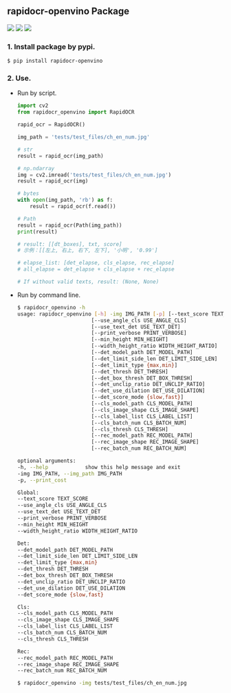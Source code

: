 ## rapidocr-openvino Package
<p>
    <a href=""><img src="https://img.shields.io/badge/Python->=3.7,<=3.10-aff.svg"></a>
    <a href=""><img src="https://img.shields.io/badge/OS-Linux%2C%20Win%2C%20Mac-pink.svg"></a>
    <a href="https://pepy.tech/project/rapidocr_openvino"><img src="https://static.pepy.tech/personalized-badge/rapidocr_openvino?period=total&units=abbreviation&left_color=grey&right_color=blue&left_text=Downloads%20Vino"></a>
</p>

### 1. Install package by pypi.
```shell
$ pip install rapidocr-openvino
```


### 2. Use.
- Run by script.
    ```python
    import cv2
    from rapidocr_openvino import RapidOCR

    rapid_ocr = RapidOCR()

    img_path = 'tests/test_files/ch_en_num.jpg'

    # str
    result = rapid_ocr(img_path)

    # np.ndarray
    img = cv2.imread('tests/test_files/ch_en_num.jpg')
    result = rapid_ocr(img)

    # bytes
    with open(img_path, 'rb') as f:
        result = rapid_ocr(f.read())

    # Path
    result = rapid_ocr(Path(img_path))
    print(result)

    # result: [[dt_boxes], txt, score]
    # 示例：[[左上, 右上, 右下, 左下], '小明', '0.99']

    # elapse_list: [det_elapse, cls_elapse, rec_elapse]
    # all_elapse = det_elapse + cls_elapse + rec_elapse

    # If without valid texts, result: (None, None)
    ```

- Run by command line.
    ```bash
    $ rapidocr_openvino -h
    usage: rapidocr_openvino [-h] -img IMG_PATH [-p] [--text_score TEXT_SCORE]
                            [--use_angle_cls USE_ANGLE_CLS]
                            [--use_text_det USE_TEXT_DET]
                            [--print_verbose PRINT_VERBOSE]
                            [--min_height MIN_HEIGHT]
                            [--width_height_ratio WIDTH_HEIGHT_RATIO]
                            [--det_model_path DET_MODEL_PATH]
                            [--det_limit_side_len DET_LIMIT_SIDE_LEN]
                            [--det_limit_type {max,min}]
                            [--det_thresh DET_THRESH]
                            [--det_box_thresh DET_BOX_THRESH]
                            [--det_unclip_ratio DET_UNCLIP_RATIO]
                            [--det_use_dilation DET_USE_DILATION]
                            [--det_score_mode {slow,fast}]
                            [--cls_model_path CLS_MODEL_PATH]
                            [--cls_image_shape CLS_IMAGE_SHAPE]
                            [--cls_label_list CLS_LABEL_LIST]
                            [--cls_batch_num CLS_BATCH_NUM]
                            [--cls_thresh CLS_THRESH]
                            [--rec_model_path REC_MODEL_PATH]
                            [--rec_image_shape REC_IMAGE_SHAPE]
                            [--rec_batch_num REC_BATCH_NUM]

    optional arguments:
    -h, --help            show this help message and exit
    -img IMG_PATH, --img_path IMG_PATH
    -p, --print_cost

    Global:
    --text_score TEXT_SCORE
    --use_angle_cls USE_ANGLE_CLS
    --use_text_det USE_TEXT_DET
    --print_verbose PRINT_VERBOSE
    --min_height MIN_HEIGHT
    --width_height_ratio WIDTH_HEIGHT_RATIO

    Det:
    --det_model_path DET_MODEL_PATH
    --det_limit_side_len DET_LIMIT_SIDE_LEN
    --det_limit_type {max,min}
    --det_thresh DET_THRESH
    --det_box_thresh DET_BOX_THRESH
    --det_unclip_ratio DET_UNCLIP_RATIO
    --det_use_dilation DET_USE_DILATION
    --det_score_mode {slow,fast}

    Cls:
    --cls_model_path CLS_MODEL_PATH
    --cls_image_shape CLS_IMAGE_SHAPE
    --cls_label_list CLS_LABEL_LIST
    --cls_batch_num CLS_BATCH_NUM
    --cls_thresh CLS_THRESH

    Rec:
    --rec_model_path REC_MODEL_PATH
    --rec_image_shape REC_IMAGE_SHAPE
    --rec_batch_num REC_BATCH_NUM

    $ rapidocr_openvino -img tests/test_files/ch_en_num.jpg
    ```